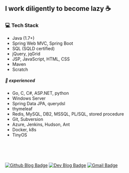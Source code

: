   
## I work diligently to become lazy ☕
  
  
### 💻 Tech Stack
  
* Java (1.7+)
* Spring Web MVC, Spring Boot
* SQL (SQLD certified)
* jQuery, jqGrid
* JSP, JavaScript, HTML, CSS
* Maven
* Scratch
  
##### 🧪 ***experienced***
* Go, C, C#, ASP.NET, python
* Windows Server
* Spring Data JPA, querydsl
* thymeleaf
* Redis, MySQL, DB2, MSSQL, PL/SQL, stored procedure
* Git, Subversion
* Azure, Jenkins, Hudson, Ant 
* Docker, k8s
* TinyOS

　  
<!--
##### 🔨 ***utility***
* IntelliJ, Visual Studio Code, eclipse
* EmEditor, UltraEdit, Notepad++
* WinMerge
* Postman
-->
  
<!--
- ![JAVA Badge](https://img.shields.io/badge/Java-ED8B00?style=flat-square&logo=java&logoColor=black) ![Spring Badge](https://img.shields.io/badge/Spring-6DB33F?style=flat-square&logo=spring&logoColor=white)
- ![Javascript Badge](https://img.shields.io/badge/JavaScript-F7DF1E?style=flat-square&logo=javascript&logoColor=black) ![HTML5 Badge](https://img.shields.io/badge/html5-%23E34F26.svg?style=flat-square&logo=html5&logoColor=black) ![jQuery Badge](https://img.shields.io/badge/jquery-%230769AD.svg?style=flat-square&logo=jquery&logoColor=black) 
- ![MySQL Badge](https://img.shields.io/badge/MySQL-00000F?style=flat-square&logo=mysql&logoColor=white) 
- ![Github Badge](https://img.shields.io/badge/github-%23121011.svg?style=flat-square&logo=github&logoColor=white) 
-->
  
<!--
### 🌱 I’m currently learning ...
- Java 1.8+
- Spring Web MVC
- Spring Boot
-->

<!--
![Top Langs](https://github-readme-stats.vercel.app/api/top-langs/?username=nimkoes&layout=compact=count_private=true)
-->
<!--
![Metrics](https://metrics.lecoq.io/nimkoes?template=classic&config.timezone=Asia%2FSeoul&config.animated=true)
-->
<!--
[![nimkoes GitHub stats](https://github-readme-stats.vercel.app/api?username=nimkoes)](https://github.com/anuraghazra/github-readme-stats)  
-->
　  
<!--
[![Hits](https://hits.seeyoufarm.com/api/count/incr/badge.svg?url=https%3A%2F%2Fgithub.com%2Fnimkoes%2Fhit-counter&count_bg=%238500E9&title_bg=%2300BA84&icon=&icon_color=%23E7E7E7&title=H&edge_flat=false)](https://hits.seeyoufarm.com) 
-->
<!-- Github Blog -->
[![Github Blog Badge](http://img.shields.io/badge/-Github%20blog-black?style=flat-square&logo=github&link=https://nimkoes.github.io/)](https://nimkoes.github.io/) <!-- Tistory Dev Blog --> [![Dev Blog Badge](https://img.shields.io/badge/Dev%20blog-black??style=flat-square&logo=dev.to&link=https://xxxelppa.tistory.com/)](https://xxxelppa.tistory.com/) <!-- Gmail --> [![Gmail Badge](https://img.shields.io/badge/Gmail-d14836?style=flat-square&logo=Gmail&logoColor=white&link=mailto:xxxelppa@gmail.com)](mailto:xxxelppa@gmail.com)  
  
  
<!--
**nimkoes/nimkoes** is a ✨ _special_ ✨ repository because its `README.md` (this file) appears on your GitHub profile.

Here are some ideas to get you started:

- 🔭 I’m currently working on ...
- 🌱 I’m currently learning ...
- 👯 I’m looking to collaborate on ...
- 🤔 I’m looking for help with ...
- 💬 Ask me about ...
- 📫 How to reach me: ...
- 😄 Pronouns: ...
- ⚡ Fun fact: ...
-->
